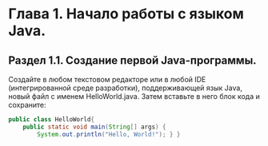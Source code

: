# Глава 1. Начало работы с языком Java.

## Раздел 1.1. Создание первой Java-программы.<br>
Создайте в любом текстовом редакторе или в любой IDE (интегрированной среде разработки), поддерживающей язык Java, новый файл с именем HelloWorld.java. Затем вставьте в него блок кода и сохраните: <br>

```java
public class HelloWorld{
    public static void main(String[] args) {
        System.out.println("Hello, World!"); } } 
```
